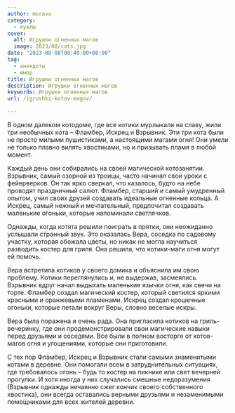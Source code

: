 ```yaml
---
author: morava
category:
  - куклы
cover:
  alt: Игрушки огненных магов
  image: 2023/08/cats.jpg
date: "2023-08-08T08:40:00+00:00"
tag:
  - анекдоты
  - юмор
title: Игрушки огненных магов
description: Игрушки огненных магов
keywords: Игрушки огненных магов
url: /igrushki-kotov-magov/

---
```

В одном далеком котодоме, где все котики мурлыкали на славу, жили три необычных кота – Фламбер, Искрец и Взрывник. Эти три кота были не просто милыми пушистиками, а настоящими магами огня! Они умели не только плавно вилять хвостиками, но и призывать пламя в любой момент.

Каждый день они собирались на своей магической котозанятии. Взрывник, самый озорной из троицы, часто начинал свои уроки с фейерверков. Он так ярко сверкал, что казалось, будто на небе проводят праздничный салют. Фламбер, старший и самый умудренный опытом, учил своих друзей создавать идеальные огненные кольца. А Искрец, самый нежный и мечтательный, предпочитал создавать маленькие огоньки, которые напоминали светлячков.

Однажды, когда котята решили поиграть в прятки, они неожиданно услышали странный звук. Это оказалась Вера, соседка по садовому участку, которая обожала цветы, но никак не могла научиться разводить костер для гриля. Она решила, что котики-маги огня могут ей помочь.

Вера встретила котиков у своего домика и объяснила им свою проблему. Котики переглянулись и, не выдержав, засмеялись. Взрывник вдруг начал выдыхать маленькие язычки огня, как свечи на торте. Фламбер создал магический костер, который светился яркими красными и оранжевыми пламенами. Искрец создал крошечные огоньки, которые летали вокруг Веры, словно веселые искры.

Вера была поражена и очень рада. Она пригласила котиков на гриль-вечеринку, где они продемонстрировали свои магические навыки перед друзьями и соседями. Все были в полном восторге от котов-магов огня и угощениями, которые они приготовили.

С тех пор Фламбер, Искрец и Взрывник стали самыми знаменитыми котами в деревне. Они помогали всем в затруднительных ситуациях, где требовалось огонь – будь то костер на пикнике или свет вечерней прогулки. И хотя иногда у них случались смешные недоразумения (Взрывник однажды нечаянно сжег кончик своего собственного хвостика), они всегда оставались верными друзьями и незаменимыми помощниками для всех жителей деревни.
